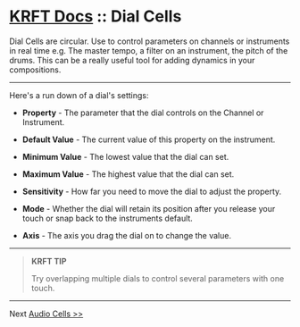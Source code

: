 # [KRFT Docs](/docs) :: Dial Cells

Dial Cells are circular. Use to control parameters on channels or instruments in real time e.g. The master tempo, a filter on an instrument, the pitch of the drums. This can be a really useful tool for adding dynamics in your compositions.

---

Here's a run down of a dial's settings:

- **Property** - The parameter that the dial controls on the Channel or Instrument.

- **Default Value** - The current value of this property on the instrument.

- **Minimum Value** - The lowest value that the dial can set.

- **Maximum Value** - The highest value that the dial can set.

- **Sensitivity** - How far you need to move the dial to adjust the property.

- **Mode** - Whether the dial will retain its position after you release your touch or snap back to the instruments default.

- **Axis** - The axis you drag the dial on to change the value.

---

> **KRFT TIP**
>
> Try overlapping multiple dials to control several parameters with one touch.
>


---

Next [Audio Cells >>](../audio-cells)